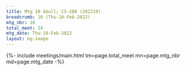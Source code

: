 ```yaml
---
title: Mtg 10 &bull; CS-280 (202210)
breadcrumb: 10 (Thu-10-Feb-2022)
mtg_nbr: 10
total_meet: 24
mtg_date: Thu-10-Feb-2022
layout: bg-image
---
```


{%- include meetings/main.html
    tm=page.total_meet
    mn=page.mtg_nbr
    md=page.mtg_date
-%}
